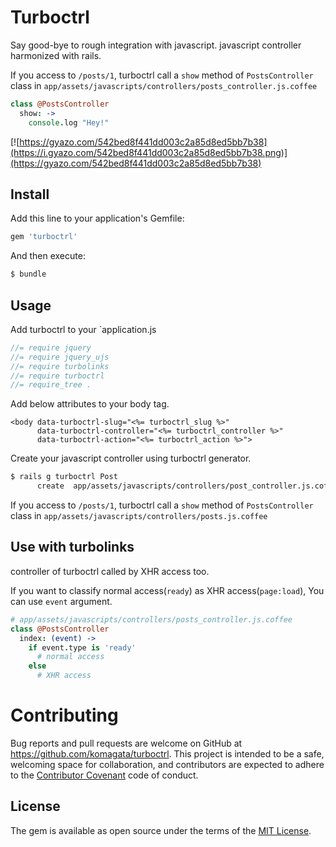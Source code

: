 # Turboctrl

Say good-bye to rough integration with javascript. javascript controller harmonized with rails.

If you access to `/posts/1`, turboctrl call a `show` method of `PostsController` class in `app/assets/javascripts/controllers/posts_controller.js.coffee`

```coffeescript
class @PostsController
  show: ->
    console.log "Hey!"
```

[![https://gyazo.com/542bed8f441dd003c2a85d8ed5bb7b38](https://i.gyazo.com/542bed8f441dd003c2a85d8ed5bb7b38.png)](https://gyazo.com/542bed8f441dd003c2a85d8ed5bb7b38)

## Install

Add this line to your application's Gemfile:

```ruby
gem 'turboctrl'
```

And then execute:

```sh
$ bundle
```

## Usage

Add turboctrl to your `application.js

```javascript
//= require jquery
//= require jquery_ujs
//= require turbolinks
//= require turboctrl
//= require_tree .
```

Add below attributes to your body tag.

```html5
<body data-turboctrl-slug="<%= turboctrl_slug %>"
      data-turboctrl-controller="<%= turboctrl_controller %>"
      data-turboctrl-action="<%= turboctrl_action %>">
```

Create your javascript controller using turboctrl generator.

```sh
$ rails g turboctrl Post
      create  app/assets/javascripts/controllers/post_controller.js.coffee
```

If you access to `/posts/1`, turboctrl call a `show` method of `PostsController` class in `app/assets/javascripts/controllers/posts.js.coffee`

## Use with turbolinks

controller of turboctrl called by XHR access too.

If you want to classify normal access(`ready`) as XHR access(`page:load`), You can use `event` argument.

```coffeescript
# app/assets/javascripts/controllers/posts_controller.js.coffee
class @PostsController
  index: (event) ->
    if event.type is 'ready'
      # normal access
    else
      # XHR access
```

# Contributing

Bug reports and pull requests are welcome on GitHub at https://github.com/komagata/turboctrl. This project is intended to be a safe, welcoming space for collaboration, and contributors are expected to adhere to the [Contributor Covenant](contributor-covenant.org) code of conduct.


## License

The gem is available as open source under the terms of the [MIT License](http://opensource.org/licenses/MIT).
